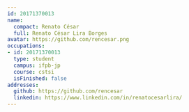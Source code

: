 ```yaml
---
id: 20171370013
name:
  compact: Renato César
  full: Renato César Lira Borges
avatar: https://github.com/rencesar.png
occupations:
- id: 20171370013
  type: student
  campus: ifpb-jp
  course: cstsi
  isFinished: false
addresses:
  github: https://github.com/rencesar
  linkedin: https://www.linkedin.com/in/renatocesarlira/
---
```

